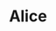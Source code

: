 ---
title: Alice
date: 
draft: false

# descripcion
description : Aros de plata 925

materials: Plata 925

color: Plateado

dimensions: 1,5cm largo x 0,8cm ancho

code: 01-20-0649

type: "Aros"

categories: []

# Images
# first image will be shown in the product page
images:
  # - image: "images/path_to_image"
  # La ubicacion de las imagenes es imagenes/Aros/Aros.Solo Plata/01-20-0649-alice
  - image: "./images/aros/solo_plata/01-20-0649.JPG"
---